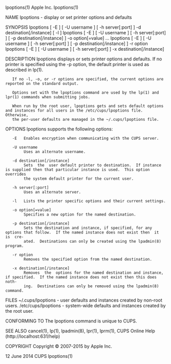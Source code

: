 lpoptions(1)                                                        Apple Inc.                                                        lpoptions(1)

NAME
       lpoptions - display or set printer options and defaults

SYNOPSIS
       lpoptions [ -E ] [ -U username ] [ -h server[:port] ] -d destination[/instance] [ -l ]
       lpoptions [ -E ] [ -U username ] [ -h server[:port] ] [ -p destination[/instance] ] -o option[=value] ...
       lpoptions [ -E ] [ -U username ] [ -h server[:port] ] [ -p destination[/instance] ] -r option
       lpoptions [ -E ] [ -U username ] [ -h server[:port] ] -x destination[/instance]

DESCRIPTION
       lpoptions  displays  or  sets printer options and defaults.  If no printer is specified using the -p option, the default printer is used as
       described in lp(1).

       If no -l, -o, or -r options are specified, the current options are reported on the standard output.

       Options set with the lpoptions command are used by the lp(1) and lpr(1) commands when submitting jobs.

       When run by the root user, lpoptions gets and sets default options and instances for all users in the /etc/cups/lpoptions file.  Otherwise,
       the per-user defaults are managed in the ~/.cups/lpoptions file.

OPTIONS
       lpoptions supports the following options:

       -E   Enables encryption when communicating with the CUPS server.

       -U username
            Uses an alternate username.

       -d destination[/instance]
            Sets  the  user default printer to destination.  If instance is supplied then that particular instance is used.  This option overrides
            the system default printer for the current user.

       -h server[:port]
            Uses an alternate server.

       -l   Lists the printer specific options and their current settings.

       -o option[=value]
            Specifies a new option for the named destination.

       -p destination[/instance]
            Sets the destination and instance, if specified, for any options that follow.  If the named instance does not exist then  it  is  cre‐
            ated.  Destinations can only be created using the lpadmin(8) program.

       -r option
            Removes the specified option from the named destination.

       -x destination[/instance]
            Removes  the  options for the named destination and instance, if specified.  If the named instance does not exist then this does noth‐
            ing.  Destinations can only be removed using the lpadmin(8) command.

FILES
       ~/.cups/lpoptions - user defaults and instances created by non-root users.
       /etc/cups/lpoptions - system-wide defaults and instances created by the root user.

CONFORMING TO
       The lpoptions command is unique to CUPS.

SEE ALSO
       cancel(1), lp(1), lpadmin(8), lpr(1), lprm(1), CUPS Online Help (http://localhost:631/help)

COPYRIGHT
       Copyright © 2007-2015 by Apple Inc.

12 June 2014                                                           CUPS                                                           lpoptions(1)
